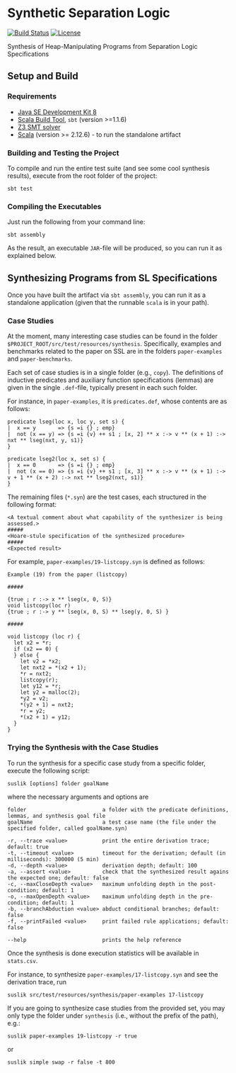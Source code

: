 # Synthetic Separation Logic

[![Build Status](https://travis-ci.org/TyGuS/suslik.svg?branch=master)](https://travis-ci.org/TyGuS/suslik)
[![License](https://img.shields.io/badge/License-BSD%202--Clause-orange.svg)](https://raw.githubusercontent.com/TyGuS/suslik/master/LICENSE)

Synthesis of Heap-Manipulating Programs from Separation Logic Specifications

## Setup and Build

### Requirements 

* [Java SE Development Kit 8](http://www.oracle.com/technetwork/java/javase/downloads/jdk8-downloads-2133151.html)
* [Scala Build Tool](https://www.scala-sbt.org/), `sbt` (version >=1.1.6)
* [Z3 SMT solver](https://github.com/Z3Prover/z3)
* [Scala](https://www.scala-lang.org/download/) (version >= 2.12.6) - to run the standalone artifact

### Building and Testing the Project

To compile and run the entire test suite (and see some cool synthesis results), execute from the root folder of the project:

```
sbt test
```

### Compiling the Executables

Just run the following from your command line: 

```
sbt assembly
```

As the result, an executable `JAR`-file will be produced, so you can run it as explained below.

## Synthesizing Programs from SL Specifications

Once you have built the artifact via `sbt assembly`, you can run 
it as a standalone application (given that the runnable `scala` is in your path).

### Case Studies

At the moment, many interesting case studies can be found in the folder
`$PROJECT_ROOT/src/test/resources/synthesis`. Specifically, examples
and benchmarks related to the paper on SSL  are in the folders
`paper-examples` and `paper-benchmarks`.

Each set of case studies is in a single folder (e.g., `copy`). The definitions
of inductive predicates and auxiliary function specifications (lemmas) are given
in the single `.def`-file, typically present in each such folder.

For instance, in `paper-examples`, it is `predicates.def`, whose contents are as follows:

```
predicate lseg(loc x, loc y, set s) {
|  x == y       => {s =i {} ; emp}
|  not (x == y) => {s =i {v} ++ s1 ; [x, 2] ** x :-> v ** (x + 1) :-> nxt ** lseg(nxt, y, s1)}
}

predicate lseg2(loc x, set s) {
|  x == 0       => {s =i {} ; emp}
|  not (x == 0) => {s =i {v} ++ s1 ; [x, 3] ** x :-> v ** (x + 1) :-> v + 1 ** (x + 2) :-> nxt ** lseg2(nxt, s1)}
}
```

The remaining files (`*.syn`) are the test cases, each
structured in the following format:

```
<A textual comment about what capability of the synthesizer is being assessed.>
#####
<Hoare-stule specification of the synthesized procedure>
#####
<Expected result>
```

For example, `paper-examples/19-listcopy.syn` is defined as follows:

```
Example (19) from the paper (listcopy)

#####

{true ; r :-> x ** lseg(x, 0, S)}
void listcopy(loc r)
{true ; r :-> y ** lseg(x, 0, S) ** lseg(y, 0, S) }

#####

void listcopy (loc r) {
  let x2 = *r;
  if (x2 == 0) {
  } else {
    let v2 = *x2;
    let nxt2 = *(x2 + 1);
    *r = nxt2;
    listcopy(r);
    let y12 = *r;
    let y2 = malloc(2);
    *y2 = v2;
    *(y2 + 1) = nxt2;
    *r = y2;
    *(x2 + 1) = y12;
  }
}
```

### Trying the Synthesis with the Case Studies

To run the synthesis for a specific case study from a specific folder,
execute the following script:

```
suslik [options] folder goalName
```
where the necessary arguments and options are

```
folder                        a folder with the predicate definitions, lemmas, and synthesis goal file
goalName                      a test case name (the file under the specified folder, called goalName.syn)

-r, --trace <value>           print the entire derivation trace; default: true
-t, --timeout <value>         timeout for the derivation; default (in milliseconds): 300000 (5 min)
-d, --depth <value>           derivation depth; default: 100
-a, --assert <value>          check that the synthesized result agains the expected one; default: false
-c, --maxCloseDepth <value>   maximum unfolding depth in the post-condition; default: 1
-o, --maxOpenDepth <value>    maximum unfolding depth in the pre-condition; default: 1
-b, --branchAbduction <value> abduct conditional branches; default: false
-f, --printFailed <value>     print failed rule applications; default: false

--help                        prints the help reference
```

Once the synthesis is done execution statistics will be available in `stats.csv`.

For instance, to synthesize `paper-examples/17-listcopy.syn` and see the derivation trace, run

```
suslik src/test/resources/synthesis/paper-examples 17-listcopy
```

If you are going to synthesize case studies from the provided set, you may only type the folder under 
`synthesis` (i.e., without the prefix of the path), e.g.:

```
suslik paper-examples 19-listcopy -r true
```

or 

```
suslik simple swap -r false -t 800
```
 
